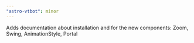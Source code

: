 ```yaml
---
"astro-vtbot": minor
---
```


Adds documentation about installation and for the new components: Zoom, Swing, AnimationStyle, Portal
